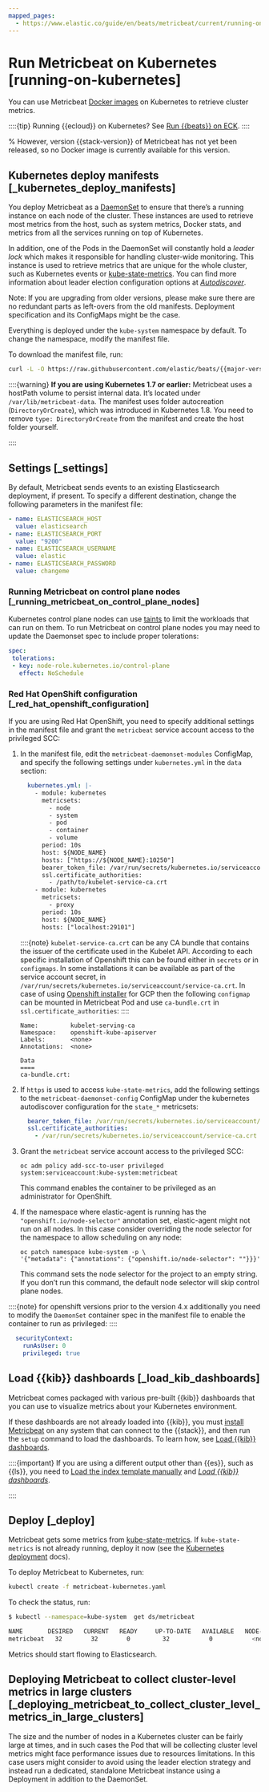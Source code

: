 ```yaml
---
mapped_pages:
  - https://www.elastic.co/guide/en/beats/metricbeat/current/running-on-kubernetes.html
---
```


# Run Metricbeat on Kubernetes [running-on-kubernetes]

You can use Metricbeat [Docker images](/reference/metricbeat/running-on-docker.md) on Kubernetes to retrieve cluster metrics.

::::{tip}
Running {{ecloud}} on Kubernetes? See [Run {{beats}} on ECK](docs-content://deploy-manage/deploy/cloud-on-k8s/beats.md).
::::


% However, version {{stack-version}} of Metricbeat has not yet been released, so no Docker image is currently available for this version.


## Kubernetes deploy manifests [_kubernetes_deploy_manifests]

You deploy Metricbeat as a [DaemonSet](https://kubernetes.io/docs/concepts/workloads/controllers/daemonset/) to ensure that there’s a running instance on each node of the cluster. These instances are used to retrieve most metrics from the host, such as system metrics, Docker stats, and metrics from all the services running on top of Kubernetes.

In addition, one of the Pods in the DaemonSet will constantly hold a *leader lock* which makes it responsible for handling cluster-wide monitoring. This instance is used to retrieve metrics that are unique for the whole cluster, such as Kubernetes events or [kube-state-metrics](https://github.com/kubernetes/kube-state-metrics). You can find more information about leader election configuration options at [*Autodiscover*](/reference/metricbeat/configuration-autodiscover.md).

Note: If you are upgrading from older versions, please make sure there are no redundant parts as left-overs from the old manifests. Deployment specification and its ConfigMaps might be the case.

Everything is deployed under the `kube-system` namespace by default. To change the namespace, modify the manifest file.

To download the manifest file, run:

```sh subs=true
curl -L -O https://raw.githubusercontent.com/elastic/beats/{{major-version}}/deploy/kubernetes/metricbeat-kubernetes.yaml
```

::::{warning}
**If you are using Kubernetes 1.7 or earlier:** Metricbeat uses a hostPath volume to persist internal data. It’s located under `/var/lib/metricbeat-data`. The manifest uses folder autocreation (`DirectoryOrCreate`), which was introduced in Kubernetes 1.8. You need to remove `type: DirectoryOrCreate` from the manifest and create the host folder yourself.

::::



## Settings [_settings]

By default, Metricbeat sends events to an existing Elasticsearch deployment, if present. To specify a different destination, change the following parameters in the manifest file:

```yaml
- name: ELASTICSEARCH_HOST
  value: elasticsearch
- name: ELASTICSEARCH_PORT
  value: "9200"
- name: ELASTICSEARCH_USERNAME
  value: elastic
- name: ELASTICSEARCH_PASSWORD
  value: changeme
```


### Running Metricbeat on control plane nodes [_running_metricbeat_on_control_plane_nodes]

Kubernetes control plane nodes can use [taints](https://kubernetes.io/docs/concepts/configuration/taint-and-toleration/) to limit the workloads that can run on them. To run Metricbeat on control plane nodes you may need to update the Daemonset spec to include proper tolerations:

```yaml
spec:
 tolerations:
 - key: node-role.kubernetes.io/control-plane
   effect: NoSchedule
```


### Red Hat OpenShift configuration [_red_hat_openshift_configuration]

If you are using Red Hat OpenShift, you need to specify additional settings in the manifest file and grant the `metricbeat` service account access to the privileged SCC:

1. In the manifest file, edit the `metricbeat-daemonset-modules` ConfigMap, and specify the following settings under `kubernetes.yml` in the `data` section:

    ```yaml
      kubernetes.yml: |-
        - module: kubernetes
          metricsets:
            - node
            - system
            - pod
            - container
            - volume
          period: 10s
          host: ${NODE_NAME}
          hosts: ["https://${NODE_NAME}:10250"]
          bearer_token_file: /var/run/secrets/kubernetes.io/serviceaccount/token
          ssl.certificate_authorities:
            - /path/to/kubelet-service-ca.crt
        - module: kubernetes
          metricsets:
            - proxy
          period: 10s
          host: ${NODE_NAME}
          hosts: ["localhost:29101"]
    ```

    ::::{note}
    `kubelet-service-ca.crt` can be any CA bundle that contains the issuer of the certificate used in the Kubelet API. According to each specific installation of Openshift this can be found either in `secrets` or in `configmaps`. In some installations it can be available as part of the service account secret, in `/var/run/secrets/kubernetes.io/serviceaccount/service-ca.crt`. In case of using [Openshift installer](https://github.com/openshift/installer/blob/master/docs/user/gcp/install.md) for GCP then the following `configmap` can be mounted in Metricbeat Pod and use `ca-bundle.crt` in `ssl.certificate_authorities`:
    ::::


    ```shell
    Name:         kubelet-serving-ca
    Namespace:    openshift-kube-apiserver
    Labels:       <none>
    Annotations:  <none>

    Data
    ====
    ca-bundle.crt:
    ```

2. If `https` is used to access `kube-state-metrics`, add the following settings to the `metricbeat-daemonset-config` ConfigMap under the kubernetes autodiscover configuration for the `state_*` metricsets:

    ```yaml
      bearer_token_file: /var/run/secrets/kubernetes.io/serviceaccount/token
      ssl.certificate_authorities:
        - /var/run/secrets/kubernetes.io/serviceaccount/service-ca.crt
    ```

3. Grant the `metricbeat` service account access to the privileged SCC:

    ```shell
    oc adm policy add-scc-to-user privileged system:serviceaccount:kube-system:metricbeat
    ```

    This command enables the container to be privileged as an administrator for OpenShift.

4. If the namespace where elastic-agent is running has the `"openshift.io/node-selector"` annotation set, elastic-agent might not run on all nodes. In this case consider overriding the node selector for the namespace to allow scheduling on any node:

    ```shell
    oc patch namespace kube-system -p \
    '{"metadata": {"annotations": {"openshift.io/node-selector": ""}}}'
    ```

    This command sets the node selector for the project to an empty string. If you don’t run this command, the default node selector will skip control plane nodes.


::::{note}
for openshift versions prior to the version 4.x additionally you need to modify the `DaemonSet` container spec in the manifest file to enable the container to run as privileged:
::::


```yaml
  securityContext:
    runAsUser: 0
    privileged: true
```


## Load {{kib}} dashboards [_load_kib_dashboards]

Metricbeat comes packaged with various pre-built {{kib}} dashboards that you can use to visualize metrics about your Kubernetes environment.

If these dashboards are not already loaded into {{kib}}, you must [install Metricbeat](/reference/metricbeat/metricbeat-installation-configuration.md) on any system that can connect to the {{stack}}, and then run the `setup` command to load the dashboards. To learn how, see [Load {{kib}} dashboards](/reference/metricbeat/load-kibana-dashboards.md).

::::{important}
If you are using a different output other than {{es}}, such as {{ls}}, you need to [Load the index template manually](/reference/metricbeat/metricbeat-template.md#load-template-manually) and [*Load {{kib}} dashboards*](/reference/metricbeat/load-kibana-dashboards.md).

::::



## Deploy [_deploy]

Metricbeat gets some metrics from [kube-state-metrics](https://github.com/kubernetes/kube-state-metrics#usage). If `kube-state-metrics` is not already running, deploy it now (see the [Kubernetes deployment](https://github.com/kubernetes/kube-state-metrics#kubernetes-deployment) docs).

To deploy Metricbeat to Kubernetes, run:

```sh
kubectl create -f metricbeat-kubernetes.yaml
```

To check the status, run:

```sh
$ kubectl --namespace=kube-system  get ds/metricbeat

NAME       DESIRED   CURRENT   READY     UP-TO-DATE   AVAILABLE   NODE-SELECTOR   AGE
metricbeat   32        32        0         32           0           <none>          1m
```

Metrics should start flowing to Elasticsearch.


## Deploying Metricbeat to collect cluster-level metrics in large clusters [_deploying_metricbeat_to_collect_cluster_level_metrics_in_large_clusters]

The size and the number of nodes in a Kubernetes cluster can be fairly large at times, and in such cases the Pod that will be collecting cluster level metrics might face performance issues due to resources limitations. In this case users might consider to avoid using the leader election strategy and instead run a dedicated, standalone Metricbeat instance using a Deployment in addition to the DaemonSet.


